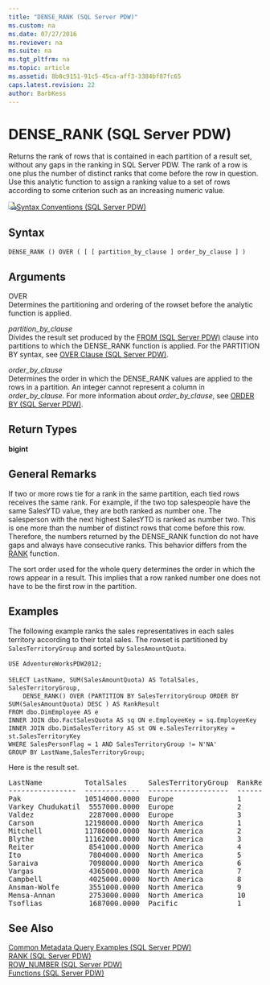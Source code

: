 ```yaml
---
title: "DENSE_RANK (SQL Server PDW)"
ms.custom: na
ms.date: 07/27/2016
ms.reviewer: na
ms.suite: na
ms.tgt_pltfrm: na
ms.topic: article
ms.assetid: 8b8c9151-91c5-45ca-aff3-3384bf87fc65
caps.latest.revision: 22
author: BarbKess
---
```

# DENSE_RANK (SQL Server PDW)
Returns the rank of rows that is contained in each partition of a result set, without any gaps in the ranking in SQL Server PDW. The rank of a row is one plus the number of distinct ranks that come before the row in question. Use this analytic function to assign a ranking value to a set of rows according to some criterion such as an increasing numeric value.  
  
![Topic link icon](../sqlpdw/media/Topic_Link.gif "Topic_Link")[Syntax Conventions &#40;SQL Server PDW&#41;](../sqlpdw/syntax-conventions-sql-server-pdw.md)  
  
## Syntax  
  
```  
DENSE_RANK () OVER ( [ [ partition_by_clause ] order_by_clause ] )  
```  
  
## Arguments  
OVER  
Determines the partitioning and ordering of the rowset before the analytic function is applied.  
  
*partition_by_clause*  
Divides the result set produced by the [FROM &#40;SQL Server PDW&#41;](../sqlpdw/from-sql-server-pdw.md) clause into partitions to which the DENSE_RANK function is applied. For the PARTITION BY syntax, see [OVER Clause &#40;SQL Server PDW&#41;](../sqlpdw/over-clause-sql-server-pdw.md).  
  
*order_by_clause*  
Determines the order in which the DENSE_RANK values are applied to the rows in a partition. An integer cannot represent a column in *order_by_clause.* For more information about *order_by_clause*, see [ORDER BY &#40;SQL Server PDW&#41;](../sqlpdw/order-by-sql-server-pdw.md).  
  
## Return Types  
**bigint**  
  
## General Remarks  
If two or more rows tie for a rank in the same partition, each tied rows receives the same rank. For example, if the two top salespeople have the same SalesYTD value, they are both ranked as number one. The salesperson with the next highest SalesYTD is ranked as number two. This is one more than the number of distinct rows that come before this row. Therefore, the numbers returned by the DENSE_RANK function do not have gaps and always have consecutive ranks. This behavior differs from the [RANK](../sqlpdw/rank-sql-server-pdw.md) function.  
  
The sort order used for the whole query determines the order in which the rows appear in a result. This implies that a row ranked number one does not have to be the first row in the partition.  
  
## Examples  
The following example ranks the sales representatives in each sales territory according to their total sales. The rowset is partitioned by `SalesTerritoryGroup` and sorted by `SalesAmountQuota`.  
  
```  
USE AdventureWorksPDW2012;  
  
SELECT LastName, SUM(SalesAmountQuota) AS TotalSales, SalesTerritoryGroup,  
    DENSE_RANK() OVER (PARTITION BY SalesTerritoryGroup ORDER BY SUM(SalesAmountQuota) DESC ) AS RankResult  
FROM dbo.DimEmployee AS e  
INNER JOIN dbo.FactSalesQuota AS sq ON e.EmployeeKey = sq.EmployeeKey  
INNER JOIN dbo.DimSalesTerritory AS st ON e.SalesTerritoryKey = st.SalesTerritoryKey  
WHERE SalesPersonFlag = 1 AND SalesTerritoryGroup != N'NA'  
GROUP BY LastName,SalesTerritoryGroup;  
```  
  
Here is the result set.  
  
<pre>LastName          TotalSales     SalesTerritoryGroup  RankResult  
----------------  -------------  -------------------  --------  
Pak               10514000.0000  Europe               1  
Varkey Chudukatil  5557000.0000  Europe               2  
Valdez             2287000.0000  Europe               3  
Carson            12198000.0000  North America        1  
Mitchell          11786000.0000  North America        2  
Blythe            11162000.0000  North America        3  
Reiter             8541000.0000  North America        4  
Ito                7804000.0000  North America        5  
Saraiva            7098000.0000  North America        6  
Vargas             4365000.0000  North America        7  
Campbell           4025000.0000  North America        8  
Ansman-Wolfe       3551000.0000  North America        9  
Mensa-Annan        2753000.0000  North America        10  
Tsoflias           1687000.0000  Pacific              1</pre>  
  
## See Also  
[Common Metadata Query Examples &#40;SQL Server PDW&#41;](../sqlpdw/common-metadata-query-examples-sql-server-pdw.md)  
[RANK &#40;SQL Server PDW&#41;](../sqlpdw/rank-sql-server-pdw.md)  
[ROW_NUMBER &#40;SQL Server PDW&#41;](../sqlpdw/row-number-sql-server-pdw.md)  
[Functions &#40;SQL Server PDW&#41;](../sqlpdw/functions-sql-server-pdw.md)  
  
